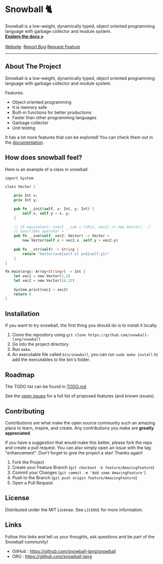 
# Snowball 🐈 

<p>

  Snowball is a low-weight, dynamically typed, object oriented programming language with garbage collector and module system.
    <br />
    <a href=""><strong>Explore the docs »</strong></a>
    <br />
    <br />
    <a href="">Website</a> ·<a href="">Report Bug</a>·<a href="">Request Feature</a>
</p>

<hr>

## About The Project

Snowball is a low-weight, dynamically typed, object oriented programming language with garbage collector and module system.

Features:
* Object oriented programming
* It is memory safe
* Built-in functions for better productions
* Faster than other programming languages
* Garbage collector
* Unit testing

It has a lot more features that can be explored! You can check them out in the [documentation]().

## How does snowball feel?

Here is an example of a class in snowball.

```rs
import System

class Vector {

    priv Int x;
    priv Int y;

    pub fn __init(self, x: Int, y: Int) {
        self.x, self.y = x, y;        
    }
    
    // JS equivalent: const __sum = (this, vec2) => new Vector(...)
    // overrides operator +
    pub fn __sum(self, vec2: Vector) -> Vector = 
        new Vector(self.x + vec2.x, self.y + vec2.y)
    
    pub fn __str(self) -> String {
        return "Vector(x=${self.x} y=${self.y})"
    }
}

fn main(args: Array<String>) -> Int {
    let vec1 = new Vector(1,2)
    let vec2 = new Vector(10,22)
    
    System.print(vec1 + vec2)
    return 0
}
```

## Installation

If you want to try snowball, the first thing you should do is to install it locally.

1. Clone the repository using `git clone https://github.com/snowball-lang/snowball`
2. Go into the project directory
3. Run `make`.
4. An executable file called `bin/snowball`, you can run `sudo make install` to add the executables to the bin's folder.

## Roadmap

The TODO list can be found in [TODO.md](./TODO.md)

See the [open issues]() for a full list of proposed features (and known issues).

## Contributing

Contributions are what make the open source community such an amazing place to learn, inspire, and create. Any contributions you make are **greatly appreciated**.

If you have a suggestion that would make this better, please fork the repo and create a pull request. You can also simply open an issue with the tag "enhancement".
Don't forget to give the project a star! Thanks again!

1. Fork the Project
2. Create your Feature Branch (`git checkout -b feature/AmazingFeature`)
3. Commit your Changes (`git commit -m 'Add some AmazingFeature'`)
4. Push to the Branch (`git push origin feature/AmazingFeature`)
5. Open a Pull Request

## License

Distributed under the MIT License. See `LICENSE` for more information.

## Links

Follow this links and tell us your thoughts, ask questions and be part of the Snowball community!

* GitHub : https://github.com/snowball-lang/snowball
* ORG    : https://github.com/snowball-lang

